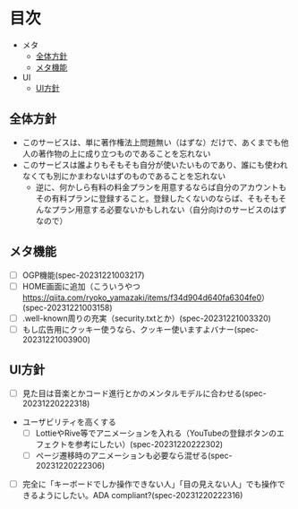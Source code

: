 # 目次

- メタ
  - [全体方針](#全体方針)
  - [メタ機能](#メタ機能)
- UI
  - [UI方針](#ui方針)

## 全体方針

- このサービスは、単に著作権法上問題無い（はずな）だけで、あくまでも他人の著作物の上に成り立つものであることを忘れない
- このサービスは誰よりもそもそも自分が使いたいものであり、誰にも使われなくても別にかまわないはずのものであることを忘れない
  - 逆に、何かしら有料の料金プランを用意するならば自分のアカウントもその有料プランに登録すること。登録したくないのならば、そもそもそんなプラン用意する必要ないかもしれない（自分向けのサービスのはずなので）

## メタ機能

- [ ] OGP機能(spec-20231221003217)
- [ ] HOME画面に追加（こういうやつ　<https://qiita.com/ryoko_yamazaki/items/f34d904d640fa6304fe0>）(spec-20231221003158)
- [ ] .well-known周りの充実（security.txtとか）(spec-20231221003320)
- [ ] もし広告用にクッキー使うなら、クッキー使いますよバナー(spec-20231221003900)

## UI方針

- [ ] 見た目は音楽とかコード進行とかのメンタルモデルに合わせる(spec-20231220222318)
- ユーザビリティを高くする
  - [ ] LottieやRive等でアニメーションを入れる（YouTubeの登録ボタンのエフェクトを参考にしたい）(spec-20231220222302)
  - [ ] ページ遷移時のアニメーションも必要なら混ぜる(spec-20231220222306)
- [ ] 完全に「キーボードでしか操作できない人」「目の見えない人」でも操作できるようにしたい。ADA compliant?(spec-20231220222316)
